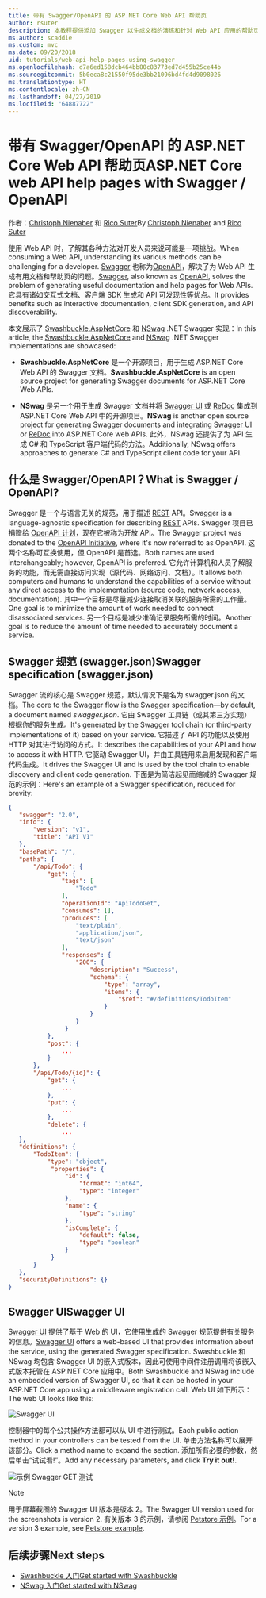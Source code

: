 ```yaml
---
title: 带有 Swagger/OpenAPI 的 ASP.NET Core Web API 帮助页
author: rsuter
description: 本教程提供添加 Swagger 以生成文档的演练和针对 Web API 应用的帮助页。
ms.author: scaddie
ms.custom: mvc
ms.date: 09/20/2018
uid: tutorials/web-api-help-pages-using-swagger
ms.openlocfilehash: d7a6ed158dcb464bb80c83773ed7d455b25ce44b
ms.sourcegitcommit: 5b0eca8c21550f95de3bb21096bd4fd4d9098026
ms.translationtype: HT
ms.contentlocale: zh-CN
ms.lasthandoff: 04/27/2019
ms.locfileid: "64887722"
---
```

# <a name="aspnet-core-web-api-help-pages-with-swagger--openapi"></a><span data-ttu-id="851b9-103">带有 Swagger/OpenAPI 的 ASP.NET Core Web API 帮助页</span><span class="sxs-lookup"><span data-stu-id="851b9-103">ASP.NET Core web API help pages with Swagger / OpenAPI</span></span>

<span data-ttu-id="851b9-104">作者：[Christoph Nienaber](https://twitter.com/zuckerthoben) 和 [Rico Suter](http://rsuter.com)</span><span class="sxs-lookup"><span data-stu-id="851b9-104">By [Christoph Nienaber](https://twitter.com/zuckerthoben) and [Rico Suter](http://rsuter.com)</span></span>

<span data-ttu-id="851b9-105">使用 Web API 时，了解其各种方法对开发人员来说可能是一项挑战。</span><span class="sxs-lookup"><span data-stu-id="851b9-105">When consuming a Web API, understanding its various methods can be challenging for a developer.</span></span> <span data-ttu-id="851b9-106">[Swagger](https://swagger.io/) 也称为[OpenAPI](https://www.openapis.org/)，解决了为 Web API 生成有用文档和帮助页的问题。</span><span class="sxs-lookup"><span data-stu-id="851b9-106">[Swagger](https://swagger.io/), also known as [OpenAPI](https://www.openapis.org/), solves the problem of generating useful documentation and help pages for Web APIs.</span></span> <span data-ttu-id="851b9-107">它具有诸如交互式文档、客户端 SDK 生成和 API 可发现性等优点。</span><span class="sxs-lookup"><span data-stu-id="851b9-107">It provides benefits such as interactive documentation, client SDK generation, and API discoverability.</span></span>

<span data-ttu-id="851b9-108">本文展示了 [Swashbuckle.AspNetCore](https://github.com/domaindrivendev/Swashbuckle.AspNetCore) 和 [NSwag](https://github.com/RSuter/NSwag) .NET Swagger 实现：</span><span class="sxs-lookup"><span data-stu-id="851b9-108">In this article, the [Swashbuckle.AspNetCore](https://github.com/domaindrivendev/Swashbuckle.AspNetCore) and [NSwag](https://github.com/RSuter/NSwag) .NET Swagger implementations are showcased:</span></span>

* <span data-ttu-id="851b9-109">**Swashbuckle.AspNetCore** 是一个开源项目，用于生成 ASP.NET Core Web API 的 Swagger 文档。</span><span class="sxs-lookup"><span data-stu-id="851b9-109">**Swashbuckle.AspNetCore** is an open source project for generating Swagger documents for ASP.NET Core Web APIs.</span></span>

* <span data-ttu-id="851b9-110">**NSwag** 是另一个用于生成 Swagger 文档并将 [Swagger UI](https://swagger.io/swagger-ui/) 或 [ReDoc](https://github.com/Rebilly/ReDoc) 集成到 ASP.NET Core Web API 中的开源项目。</span><span class="sxs-lookup"><span data-stu-id="851b9-110">**NSwag** is another open source project for generating Swagger documents and integrating [Swagger UI](https://swagger.io/swagger-ui/) or [ReDoc](https://github.com/Rebilly/ReDoc) into ASP.NET Core web APIs.</span></span> <span data-ttu-id="851b9-111">此外，NSwag 还提供了为 API 生成 C# 和 TypeScript 客户端代码的方法。</span><span class="sxs-lookup"><span data-stu-id="851b9-111">Additionally, NSwag offers approaches to generate C# and TypeScript client code for your API.</span></span>

## <a name="what-is-swagger--openapi"></a><span data-ttu-id="851b9-112">什么是 Swagger/OpenAPI？</span><span class="sxs-lookup"><span data-stu-id="851b9-112">What is Swagger / OpenAPI?</span></span>

<span data-ttu-id="851b9-113">Swagger 是一个与语言无关的规范，用于描述 [REST](https://en.wikipedia.org/wiki/Representational_state_transfer) API。</span><span class="sxs-lookup"><span data-stu-id="851b9-113">Swagger is a language-agnostic specification for describing [REST](https://en.wikipedia.org/wiki/Representational_state_transfer) APIs.</span></span> <span data-ttu-id="851b9-114">Swagger 项目已捐赠给 [OpenAPI 计划](https://www.openapis.org/)，现在它被称为开放 API。</span><span class="sxs-lookup"><span data-stu-id="851b9-114">The Swagger project was donated to the [OpenAPI Initiative](https://www.openapis.org/), where it's now referred to as OpenAPI.</span></span> <span data-ttu-id="851b9-115">这两个名称可互换使用，但 OpenAPI 是首选。</span><span class="sxs-lookup"><span data-stu-id="851b9-115">Both names are used interchangeably; however, OpenAPI is preferred.</span></span> <span data-ttu-id="851b9-116">它允许计算机和人员了解服务的功能，而无需直接访问实现（源代码、网络访问、文档）。</span><span class="sxs-lookup"><span data-stu-id="851b9-116">It allows both computers and humans to understand the capabilities of a service without any direct access to the implementation (source code, network access, documentation).</span></span> <span data-ttu-id="851b9-117">其中一个目标是尽量减少连接取消关联的服务所需的工作量。</span><span class="sxs-lookup"><span data-stu-id="851b9-117">One goal is to minimize the amount of work needed to connect disassociated services.</span></span> <span data-ttu-id="851b9-118">另一个目标是减少准确记录服务所需的时间。</span><span class="sxs-lookup"><span data-stu-id="851b9-118">Another goal is to reduce the amount of time needed to accurately document a service.</span></span>

## <a name="swagger-specification-swaggerjson"></a><span data-ttu-id="851b9-119">Swagger 规范 (swagger.json)</span><span class="sxs-lookup"><span data-stu-id="851b9-119">Swagger specification (swagger.json)</span></span>

<span data-ttu-id="851b9-120">Swagger 流的核心是 Swagger 规范，默认情况下是名为 swagger.json 的文档。</span><span class="sxs-lookup"><span data-stu-id="851b9-120">The core to the Swagger flow is the Swagger specification&mdash;by default, a document named *swagger.json*.</span></span> <span data-ttu-id="851b9-121">它由 Swagger 工具链（或其第三方实现）根据你的服务生成。</span><span class="sxs-lookup"><span data-stu-id="851b9-121">It's generated by the Swagger tool chain (or third-party implementations of it) based on your service.</span></span> <span data-ttu-id="851b9-122">它描述了 API 的功能以及使用 HTTP 对其进行访问的方式。</span><span class="sxs-lookup"><span data-stu-id="851b9-122">It describes the capabilities of your API and how to access it with HTTP.</span></span> <span data-ttu-id="851b9-123">它驱动 Swagger UI，并由工具链用来启用发现和客户端代码生成。</span><span class="sxs-lookup"><span data-stu-id="851b9-123">It drives the Swagger UI and is used by the tool chain to enable discovery and client code generation.</span></span> <span data-ttu-id="851b9-124">下面是为简洁起见而缩减的 Swagger 规范的示例：</span><span class="sxs-lookup"><span data-stu-id="851b9-124">Here's an example of a Swagger specification, reduced for brevity:</span></span>

```json
{
   "swagger": "2.0",
   "info": {
       "version": "v1",
       "title": "API V1"
   },
   "basePath": "/",
   "paths": {
       "/api/Todo": {
           "get": {
               "tags": [
                   "Todo"
               ],
               "operationId": "ApiTodoGet",
               "consumes": [],
               "produces": [
                   "text/plain",
                   "application/json",
                   "text/json"
               ],
               "responses": {
                   "200": {
                       "description": "Success",
                       "schema": {
                           "type": "array",
                           "items": {
                               "$ref": "#/definitions/TodoItem"
                           }
                       }
                   }
                }
           },
           "post": {
               ...
           }
       },
       "/api/Todo/{id}": {
           "get": {
               ...
           },
           "put": {
               ...
           },
           "delete": {
               ...
   },
   "definitions": {
       "TodoItem": {
           "type": "object",
            "properties": {
                "id": {
                    "format": "int64",
                    "type": "integer"
                },
                "name": {
                    "type": "string"
                },
                "isComplete": {
                    "default": false,
                    "type": "boolean"
                }
            }
       }
   },
   "securityDefinitions": {}
}
```

## <a name="swagger-ui"></a><span data-ttu-id="851b9-125">Swagger UI</span><span class="sxs-lookup"><span data-stu-id="851b9-125">Swagger UI</span></span>

<span data-ttu-id="851b9-126">[Swagger UI](https://swagger.io/swagger-ui/) 提供了基于 Web 的 UI，它使用生成的 Swagger 规范提供有关服务的信息。</span><span class="sxs-lookup"><span data-stu-id="851b9-126">[Swagger UI](https://swagger.io/swagger-ui/) offers a web-based UI that provides information about the service, using the generated Swagger specification.</span></span> <span data-ttu-id="851b9-127">Swashbuckle 和 NSwag 均包含 Swagger UI 的嵌入式版本，因此可使用中间件注册调用将该嵌入式版本托管在 ASP.NET Core 应用中。</span><span class="sxs-lookup"><span data-stu-id="851b9-127">Both Swashbuckle and NSwag include an embedded version of Swagger UI, so that it can be hosted in your ASP.NET Core app using a middleware registration call.</span></span> <span data-ttu-id="851b9-128">Web UI 如下所示：</span><span class="sxs-lookup"><span data-stu-id="851b9-128">The web UI looks like this:</span></span>

![Swagger UI](web-api-help-pages-using-swagger/_static/swagger-ui.png)

<span data-ttu-id="851b9-130">控制器中的每个公共操作方法都可以从 UI 中进行测试。</span><span class="sxs-lookup"><span data-stu-id="851b9-130">Each public action method in your controllers can be tested from the UI.</span></span> <span data-ttu-id="851b9-131">单击方法名称可以展开该部分。</span><span class="sxs-lookup"><span data-stu-id="851b9-131">Click a method name to expand the section.</span></span> <span data-ttu-id="851b9-132">添加所有必要的参数，然后单击“试试看!”。</span><span class="sxs-lookup"><span data-stu-id="851b9-132">Add any necessary parameters, and click **Try it out!**.</span></span>

![示例 Swagger GET 测试](web-api-help-pages-using-swagger/_static/get-try-it-out.png)

> [!NOTE]
> <span data-ttu-id="851b9-134">用于屏幕截图的 Swagger UI 版本是版本 2。</span><span class="sxs-lookup"><span data-stu-id="851b9-134">The Swagger UI version used for the screenshots is version 2.</span></span> <span data-ttu-id="851b9-135">有关版本 3 的示例，请参阅 [Petstore 示例](http://petstore.swagger.io/)。</span><span class="sxs-lookup"><span data-stu-id="851b9-135">For a version 3 example, see [Petstore example](http://petstore.swagger.io/).</span></span>

## <a name="next-steps"></a><span data-ttu-id="851b9-136">后续步骤</span><span class="sxs-lookup"><span data-stu-id="851b9-136">Next steps</span></span>

* [<span data-ttu-id="851b9-137">Swashbuckle 入门</span><span class="sxs-lookup"><span data-stu-id="851b9-137">Get started with Swashbuckle</span></span>](xref:tutorials/get-started-with-swashbuckle)
* [<span data-ttu-id="851b9-138">NSwag 入门</span><span class="sxs-lookup"><span data-stu-id="851b9-138">Get started with NSwag</span></span>](xref:tutorials/get-started-with-nswag)
